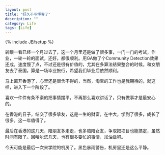 ```yaml
---
layout: post
title: "好久不写博客了"
description: ""
category: Life
tags: [Life]
---
```

{% include JB/setup %}


转眼一看已经一个月过去了，这一个月里还是做了很多事，一门一门的考试，作业，一轮一轮的面试，还好，都很顺利。用GA做了个Community Detection效果还成，速度慢了点，不过还是很有价值的，尤其在多算法结果整合的时候。和女朋友去了泰国，算是一场毕业旅行，希望我们毕业后依然顺利。

马上离开香港了，心里还是很舍不得的，当然，淘宝的工作也是我期待的，就这样，进入下一个阶段了。

喜欢一件件有条不紊的把事情摆平，不再那么喜欢讲话了，只有做事才是最安心的。

在香港的日子，结交了很多挚友，这是一生的财富，在中大，学到了很多，成长了很多，这一年值得了。

最后在香港的这几天，陪朋友多走走，也多陪陪女友，争取把项目也能搞定，虽然时间有限了。回哈尔滨几天，也有很多要忙的事情，加油做吧。

今天可能是最后一次来学院的机房了。黑色暴雨警告，机房里还是这么平静。
